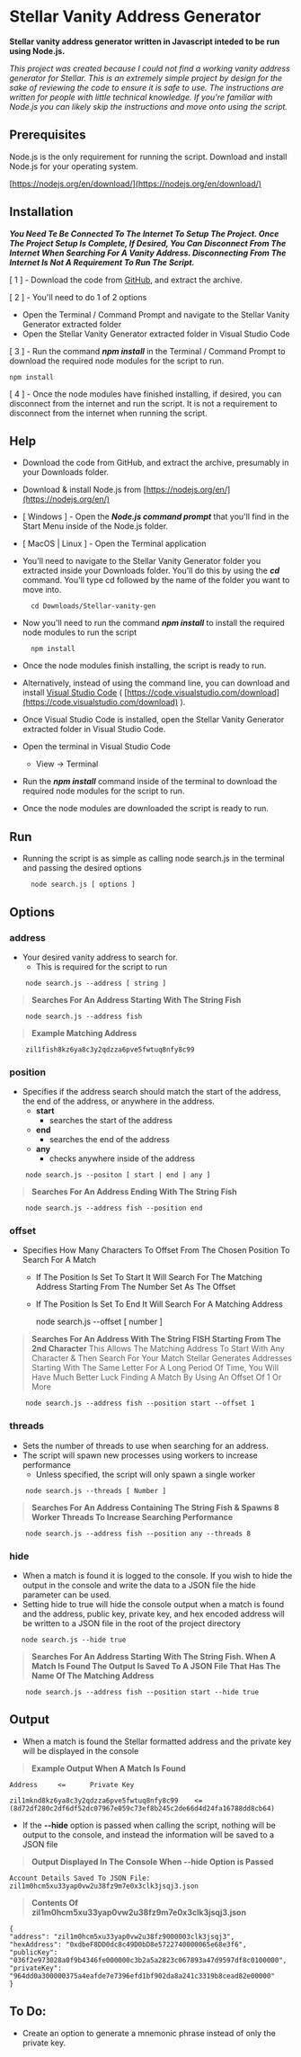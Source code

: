 # Stellar Vanity Address Generator

**Stellar vanity address generator written in Javascript inteded to be run using Node.js.**

*This project was created because I could not find a working vanity address generator for Stellar. This is an extremely simple project by design for the sake of reviewing the code to ensure it is safe to use. The instructions are written for people with little technical knowledge. If you're familiar with Node.js you can likely skip the instructions and move onto  using the script.*

## Prerequisites

Node.js is the only requirement for running the script. Download and install Node.js for your operating system.

[https://nodejs.org/en/download/](https://nodejs.org/en/download/)


## Installation
***You Need Te Be Connected To The Internet To Setup The Project. Once The Project Setup Is Complete, If Desired, You Can Disconnect From The Internet When Searching For A Vanity Address. Disconnecting From The Internet Is Not A Requirement To Run The Script.***

[ 1 ] - Download the code from [GitHub](https://github.com/mcbeav/stellar-vanity-gen), and extract the archive.

[ 2 ] - You'll need to do 1 of 2 options
- Open the Terminal / Command Prompt and navigate to the Stellar Vanity Generator extracted folder
- Open the Stellar Vanity Generator extracted folder in Visual Studio Code

[ 3 ] - Run the command ***npm install*** in the Terminal / Command Prompt to download the required node modules for the script to run.

	npm install

[ 4 ] - Once the node modules have finished installing, if desired, you can disconnect from the internet and run the script. It is not a requirement to disconnect from the internet when running the script.


## Help

- Download the code from GitHub, and extract the archive, presumably in your Downloads folder.
- Download & install Node.js from [https://nodejs.org/en/](https://nodejs.org/en/)
- [ Windows ] - Open the ***Node.js command prompt*** that you'll find in the Start Menu inside of the Node.js folder.
- [ MacOS | Linux ] - Open the Terminal application
- You'll need to navigate to the Stellar Vanity Generator folder you extracted inside your Downloads folder. You'll do this by using the ***cd*** command. You'll type cd followed by the name of the folder you want to move into.


		cd Downloads/Stellar-vanity-gen
			
			
- Now you'll need to run the command ***npm install*** to install the required node modules to run the script

		npm install
			
- Once the node modules finish installing, the script is ready to run.

- Alternatively, instead of using the command line, you can download and install [Visual Studio Code](https://code.visualstudio.com/download) ( [https://code.visualstudio.com/download](https://code.visualstudio.com/download) ).
- Once Visual Studio Code is installed, open the Stellar Vanity Generator extracted folder in Visual Studio Code.
- Open the terminal in Visual Studio Code
	- View -> Terminal
- Run the ***npm install*** command inside of the terminal to download the required node modules for the script to run.
- Once the node modules are downloaded the script is ready to run.


## Run

- Running the script is as simple as calling node search.js in the terminal and passing the desired options

		node search.js [ options ]


## Options

### address 
- Your desired vanity address to search for.
	- This is required for the script to run

>

        node search.js --address [ string ]

> **Searches For An Address Starting With The String Fish**

	    node search.js --address fish
			
> **Example Matching Address**

	    zil1fish8kz6ya8c3y2qdzza6pve5fwtuq8nfy8c99
			
### position
- Specifies if the address search should match the start of the address, the end of the address, or anywhere in the address.
    - **start**
        - searches the start of the address
    - **end**
        - searches the end of the address
    - **any**
        - checks anywhere inside of the address
>

        node search.js --positon [ start | end | any ]
			
> **Searches For An Address Ending With The String Fish**

	    node search.js --address fish --position end
	

### offset
- Specifies How Many Characters To Offset From The Chosen Position To Search For A Match
    - If The Position Is Set To Start It Will Search For The Matching Address Starting From The Number Set As The Offset
    - If The Position Is Set To End It Will Search For A Matching Address 

        node search.js --offset [ number ]
			
> **Searches For An Address With The String FISH Starting From The 2nd Character**
> This Allows The Matching Address To Start With Any Character & Then Search For Your Match
> Stellar Generates Addresses Starting With The Same Letter For A Long Period Of Time, You Will Have Much Better Luck Finding A Match By Using An Offset Of 1 Or More

	    node search.js --address fish --position start --offset 1

>
	
### threads
- Sets the number of threads to use when searching for an address.
- The script will spawn new processes using workers to increase performance
    - Unless specified, the script will only spawn a single worker

>

        node search.js --threads [ Number ]
				
> **Searches For An Address Containing The String Fish & Spawns 8 Worker Threads To Increase Searching Performance**

	    node search.js --address fish --position any --threads 8

### hide
- When a match is found it is logged to the console. If you wish to hide the output in the console and write the data to a JSON file the hide parameter can be used.
- Setting hide to true will hide the console output when a match is found and the address, public key, private key, and hex encoded address will be written to a JSON file in the root of the project directory

>

       node search.js --hide true

>

> **Searches For An Address Starting With The String Fish. When A Match Is Found The Output Is Saved To A JSON File That Has The Name Of The Matching Address**

        node search.js --address fish --position start --hide true

## Output
- When a match is found the Stellar formatted address and the private key will be displayed in the console

> **Example Output When A Match Is Found**

    Address     <=      Private Key

>

    zil1mknd8kz6ya8c3y2qdzza6pve5fwtuq8nfy8c99    <=    (8d72df280c2df6df52dc07967e059c73ef8b245c2de66d4d24fa16788dd8cb64)

- If the **--hide** option is passed when calling the script, nothing will be output to the console, and instead the information will be saved to a JSON file

> **Output Displayed In The Console When --hide Option is Passed**

>

    Account Details Saved To JSON File:  zil1m0hcm5xu33yap0vw2u38fz9m7e0x3clk3jsqj3.json

> **Contents Of zil1m0hcm5xu33yap0vw2u38fz9m7e0x3clk3jsqj3.json**

>

    {
    "address": "zil1m0hcm5xu33yap0vw2u38fz9000003clk3jsqj3",
    "hexAddress": "0xdbeF8DD0dc8c49D0bD8e5722740000065e68e3f6",
    "publicKey": "036f2e973028a0f9b4346fe000000c3b2a5a2823c067893a47d9597df8c0100000",
    "privateKey": "964dd0a300000375a4eafde7e7396efd1bf902da8a241c3319b8cead82e00000"
    }


## To Do:
- Create an option to generate a mnemonic phrase instead of only the private key.